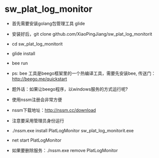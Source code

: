 # sw_plat_log_monitor

* 首先需要安装golang包管理工具 glide
* 安装好后，git clone github.com/XiaoPingJiang/sw_plat_log_monitorit
* cd sw_plat_log_monitorit
* glide install
* bee run
* ps: bee 工具是beego框架里的一个热编译工具，需要先安装bee, 传送门：http://beego.me/quickstart

* 题外话：如果让beego程序，以windows服务的方式运行呢?
* 使用nssm注册会非常方便
* nssm下载地址：http://nssm.cc/download
* 注意要采用管理员身份运行
* ./nssm.exe install PlatLogMonitor sw_plat_log_monitorit.exe
* net start PlatLogMonitor
* 如果要删除服务：./nssm.exe remove PlatLogMonitor
